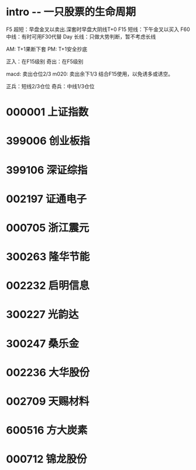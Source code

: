 # intro -- 一只股票的生命周期

F5  超短：早盘金叉以卖出.深套时早盘大阴线T+0
F15 短线：下午金叉以买入
F60 中线：有时可用F30代替
Day 长线：只做大势判断，暂不考虑长线

AM: T+1果断下套
PM: T+1安全抄底

正入：在F15级别
奇出：在F5级别

macd: 卖出仓位2/3
m020: 卖出余下1/3 结合F15使用，以免诱多或诱空。

正兵：短线2/3仓位
奇兵：中线1/3仓位

# 000001	上证指数
# 399006	创业板指
# 399106	深证综指

# 002197	证通电子

# 000705	浙江震元
# 300263	隆华节能

# 002232	启明信息
# 300227	光韵达
# 300247	桑乐金
# 002236	大华股份
# 002709	天赐材料
# 600516	方大炭素
# 000712	锦龙股份
